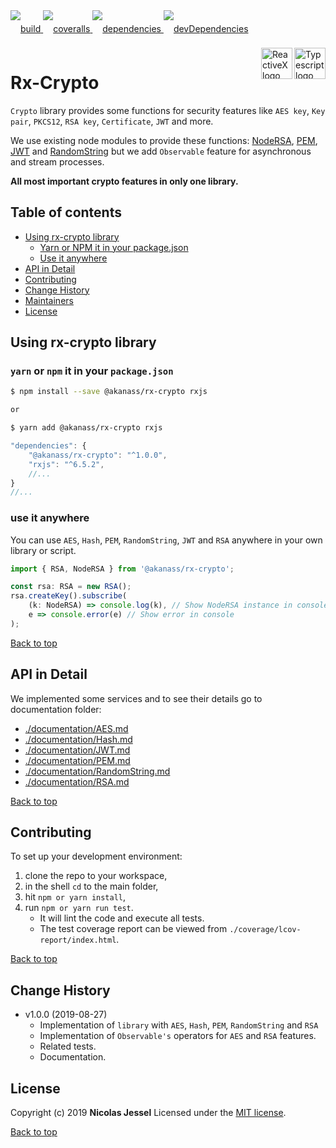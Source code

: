 <div style="margin-bottom:20px;">
<div style="line-height:60px">
    <a href="https://travis-ci.org/akanass/rx-crypto.svg?branch=next">
        <img src="https://travis-ci.org/akanass/rx-crypto.svg?branch=next" alt="build" />
    </a>
    <a href="https://coveralls.io/github/akanass/rx-crypto?branch=next">
        <img src="https://coveralls.io/repos/github/akanass/rx-crypto/badge.svg?branch=next" alt="coveralls" />
    </a>
    <a href="https://david-dm.org/akanass/rx-crypto">
        <img src="https://david-dm.org/akanass/rx-crypto.svg" alt="dependencies" />
    </a>
    <a href="https://david-dm.org/akanass/rx-crypto?type=dev">
        <img src="https://david-dm.org/akanass/rx-crypto/dev-status.svg" alt="devDependencies" />
    </a>
</div>
<div>
    <a href="https://www.typescriptlang.org/docs/tutorial.html">
        <img src="https://cdn-images-1.medium.com/max/800/1*8lKzkDJVWuVbqumysxMRYw.png"
             align="right" alt="Typescript logo" width="50" height="50" style="border:none;" />
    </a>
    <a href="http://reactivex.io/rxjs">
        <img src="http://reactivex.io/assets/Rx_Logo_S.png"
             align="right" alt="ReactiveX logo" width="50" height="50" style="border:none;" />
    </a>
</div>
</div>

# Rx-Crypto

`Crypto` library provides some functions for security features like `AES key`, `Key pair`, `PKCS12`, `RSA key`, `Certificate`, `JWT` and more.

We use existing node modules to provide these functions: [NodeRSA](https://github.com/rzcoder/node-rsa), [PEM](https://github.com/Dexus/pem), [JWT](https://github.com/auth0/node-jsonwebtoken) and [RandomString](https://github.com/klughammer/node-randomstring) but we add `Observable` feature for asynchronous and stream processes.

**All most important crypto features in only one library.**

## Table of contents

* [Using rx-crypto library](#using-rx-crypto-library)
    * [Yarn or NPM it in your package.json](#yarn-or-npm-it-in-your-packagejson)
    * [Use it anywhere](#use-it-anywhere)
* [API in Detail](#api-in-detail)
* [Contributing](#contributing)
* [Change History](#change-history)
* [Maintainers](#maintainers)
* [License](#license)

## Using rx-crypto library

### `yarn` or `npm` it in your `package.json`

```bash
$ npm install --save @akanass/rx-crypto rxjs

or

$ yarn add @akanass/rx-crypto rxjs
```

```javascript
"dependencies": {
    "@akanass/rx-crypto": "^1.0.0",
    "rxjs": "^6.5.2",
    //...
}
//...
```

### use it anywhere

You can use `AES`, `Hash`, `PEM`, `RandomString`, `JWT` and `RSA` anywhere in your own library or script.

```javascript
import { RSA, NodeRSA } from '@akanass/rx-crypto';

const rsa: RSA = new RSA();
rsa.createKey().subscribe(
    (k: NodeRSA) => console.log(k), // Show NodeRSA instance in console
    e => console.error(e) // Show error in console
);
```

[Back to top](#table-of-contents)

## API in Detail

We implemented some services and to see their details go to documentation folder:

* [./documentation/AES.md](https://github.com/akanass/rx-crypto/blob/master/documentation/AES.md)
* [./documentation/Hash.md](https://github.com/akanass/rx-crypto/blob/master/documentation/Hash.md)
* [./documentation/JWT.md](https://github.com/akanass/rx-crypto/blob/master/documentation/JWT.md)
* [./documentation/PEM.md](https://github.com/akanass/rx-crypto/blob/master/documentation/PEM.md)
* [./documentation/RandomString.md](https://github.com/akanass/rx-crypto/blob/master/documentation/RandomString.md)
* [./documentation/RSA.md](https://github.com/akanass/rx-crypto/blob/master/documentation/RSA.md)

[Back to top](#table-of-contents)

## Contributing

To set up your development environment:

1. clone the repo to your workspace,
2. in the shell `cd` to the main folder,
3. hit `npm or yarn install`,
4. run `npm or yarn run test`.
    * It will lint the code and execute all tests. 
    * The test coverage report can be viewed from `./coverage/lcov-report/index.html`.

[Back to top](#table-of-contents)

## Change History

* v1.0.0 (2019-08-27)
    * Implementation of `library` with `AES`, `Hash`, `PEM`, `RandomString` and `RSA`
    * Implementation of `Observable's` operators for `AES` and `RSA` features.
    * Related tests.
    * Documentation.

## License

Copyright (c) 2019 **Nicolas Jessel** Licensed under the [MIT license](https://github.com/akanass/rx-crypto/blob/next/LICENSE.md).

[Back to top](#table-of-contents)
